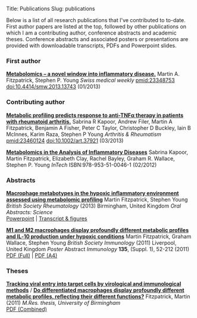 Title: Publications
Slug: publications

Below is a list of all research publications that I've contributed to to-date. First author papers are listed at the top, followed by other publications on which I am a contributing author, conference abstracts and academic theses. Conference abstracts and associated posters or presentations are provided with downloadable transcripts, PDFs and Powerpoint slides.

### First author

[**Metabolomics – a novel window into inflammatory disease.**](http://www.smw.ch/content/smw-2013-13743/)
Martin A. Fitzpatrick, Stephen P. Young
*Swiss medical weekly* [pmid:23348753](www.ncbi.nlm.nih.gov/pubmed/23348753) [doi:10.4414/smw.2013.13743](http://dx.doi.org/10.4414/smw.2013.13743) (01/2013)

### Contributing author

[**Metabolic profiling predicts response to anti-TNFα therapy in patients with rheumatoid arthritis.**](http://onlinelibrary.wiley.com/doi/10.1002/art.37921/abstract)
Sabrina R Kapoor, Andrew Filer, Martin A Fitzpatrick, Benjamin A Fisher, Peter C Taylor, Christopher D Buckley, Iain B McInnes, Karim Raza, Stephen P Young
*Arthritis & Rheumatism* [pmid:23460124](www.ncbi.nlm.nih.gov/pubmed/23460124) [doi:10.1002/art.37921](http://dx.doi.org/10.1002/art.37921) (03/2013)

[**Metabolomics in the Analysis of Inflammatory Diseases**](http://www.intechopen.com/books/metabolomics/metabolomics-in-the-analysis-of-inflammatory-diseases)
Sabrina Kapoor, Martin Fitzpatrick, Elizabeth Clay, Rachel Bayley, Graham R. Wallace, Stephen P. Young *InTech* ISBN:978-953-51-0046-1 (02/2012)

### Abstracts

[**Macrophage metabotypes in the hypoxic inflammatory environment assessed using metabolomic profiling**](/) Martin Fitzpatrick, Stephen Young *British Society Rheumatology* (2013) Birmingham, United Kingdom *Oral Abstracts: Science*  
[Powerpoint](/) | [Transcript & figures](/)

[**M1 and M2 macrophages display profoundly different metabolic profiles and IL‐10 production under hypoxic conditions**](http://onlinelibrary.wiley.com/doi/10.1111/j.1365-2567.2011.03534.x/pdf) Martin Fitzpatrick, Graham Wallace, Stephen Young *British Society Immunology* (2011) Liverpool, United Kingdom *Poster* Abstract *Immunology* **135**, (Suppl. 1), 52-212 (2011)  [PDF (Full)](http://download.martinfitzpatrick.name/publications/BSI2011-Poster-\(Full\).pdf) | [PDF (A4)](http://download.martinfitzpatrick.name/publications/BSI2011-Poster-\(A4\).pdf) 
### Theses
[**Tracking viral entry into target cells by virological and immunological methods**](http://etheses.bham.ac.uk/2940/) / [**Do differentiated macrophages display profoundly different metabolic profiles, reflecting their different functions?**](http://etheses.bham.ac.uk/2940/) Fitzpatrick, Martin (2011)
*M.Res. thesis, University of Birmingham*  
[PDF (Combined)](http://etheses.bham.ac.uk/2940/1/Fitzpatrick_11_MRes.pdf)